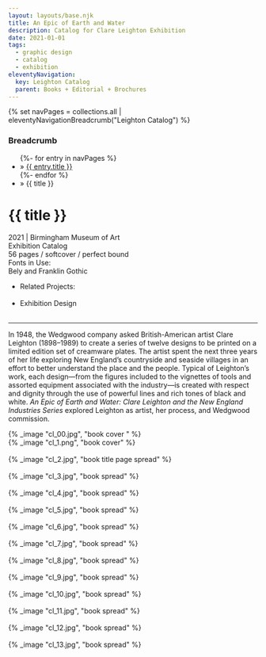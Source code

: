 ```yaml
---
layout: layouts/base.njk
title: An Epic of Earth and Water
description: Catalog for Clare Leighton Exhibition
date: 2021-01-01
tags:
  - graphic design
  - catalog
  - exhibition
eleventyNavigation:
  key: Leighton Catalog
  parent: Books + Editorial + Brochures
---
```

{% set navPages = collections.all | eleventyNavigationBreadcrumb("Leighton Catalog") %}
<div class="breadcrumb"><h3 class="visually-hidden">Breadcrumb</h3>
	<ul class="nav">{%- for entry in navPages %}
		<li class="nav-item"{% if entry.url == page.url %} class="active-breadcrumb"{% endif %}> » <a href="{{ entry.url }}">{{ entry.title }}</a></li>
      {%- endfor %}
	  <li class="nav-item"><active-breadcrumb>» {{ title }}</active-breadcrumb></li>
	</ul>
</div>
<div class="container">
  <div class="row"></div>
  <div class="row">
      <div class="col">
        <h1>{{ title }}</h1>
        <figcaption>2021 | Birmingham Museum of Art</figcaption>
        <figcaption>Exhibition Catalog</br>56 pages / softcover / perfect bound</figcaption>
        <figcaption>Fonts in Use:</br>Bely and Franklin Gothic</figcaption>
  			<ul class="nav"><li class="nav-item">Related Projects:</li></br>
  				<li class="nav-item">Exhibition Design</li></br>
	  		</ul>
        <hr>
		    <p>In 1948, the Wedgwood company asked British-American artist Clare Leighton (1898–1989) to create a series of twelve designs to be printed on a limited edition set of creamware plates. The artist spent the next three years of her life exploring New England’s countryside and seaside villages in an effort to better understand the place and the people. Typical of Leighton’s work, each design—from the figures included to the vignettes of tools and assorted equipment associated with the industry—is created with respect and dignity through the use of powerful lines and rich tones of black and white. <em>An Epic of Earth and Water: Clare Leighton and the New England Industries Series</em> explored Leighton as artist, her process, and Wedgwood commission.</p>
		</div>
    <div class="col-12 col-12-md col-1-lg"></div>
		<div class="col">
            {% _image "cl_00.jpg", "book cover " %}
		</div>
    <div class="col-12 col-1-md col-1-lg"></div>
	</div>
    <div class="row">
    <div class="col-1 col-1-md col-1-lg"></div>
  	<div class="col">
            {% _image "cl_1.png", "book cover" %}
            </br></br>
            {% _image "cl_2.jpg", "book title page spread" %}
            </br></br>
            {% _image "cl_3.jpg", "book spread" %}
            </br></br>
            {% _image "cl_4.jpg", "book spread" %}
            </br></br>
            {% _image "cl_5.jpg", "book spread" %}
            </br></br>
            {% _image "cl_6.jpg", "book spread" %}
            </br></br>
            {% _image "cl_7.jpg", "book spread" %}
            </br></br>
            {% _image "cl_8.jpg", "book spread" %}
            </br></br>
            {% _image "cl_9.jpg", "book spread" %}
            </br></br>
            {% _image "cl_10.jpg", "book spread" %}
            </br></br>
            {% _image "cl_11.jpg", "book spread" %}
            </br></br>
            {% _image "cl_12.jpg", "book spread" %}
            </br></br>
            {% _image "cl_13.jpg", "book spread" %}
        </div>
    <div class="col-1 col-1-md col-1-lg"></div>
    </div>
</div>